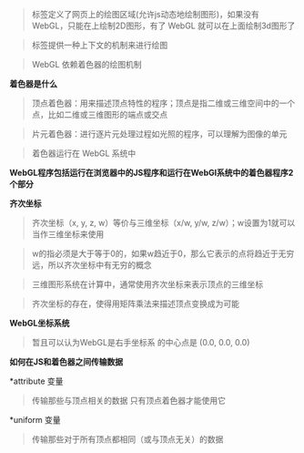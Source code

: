 ><canvas>标签定义了网页上的绘图区域(允许js动态地绘制图形)，如果没有 WebGL，只能在<canvas>上绘制2D图形，有了 WebGL 就可以在上面绘制3d图形了

><canvas>标签提供一种上下文的机制来进行绘图

>WebGL 依赖着色器的绘图机制

**着色器是什么**
>   顶点着色器：用来描述顶点特性的程序；顶点是指二维或三维空间中的一个点，比如二维或三维图形的端点或交点

>   片元着色器：进行逐片元处理过程如光照的程序，可以理解为图像的单元

>   着色器运行在 WebGL 系统中

**WebGL程序包括运行在浏览器中的JS程序和运行在WebGl系统中的着色器程序2个部分**

**齐次坐标**
>   齐次坐标（x, y, z, w）等价与三维坐标（x/w, y/w, z/w）；w设置为1就可以当作三维坐标来使用

>   w的指必须是大于等于0的，如果w趋近于0，那么它表示的点将趋近于无穷远，所以齐次坐标中有无穷的概念

>   三维图形系统在计算中，通常使用齐次坐标来表示顶点的三维坐标

>   齐次坐标的存在，使得用矩阵乘法来描述顶点变换成为可能

**WebGL坐标系统**
>   暂且可以认为WebGL是右手坐标系
>   <canvas>的中心点是 (0.0, 0.0, 0.0)

**如何在JS和着色器之间传输数据**

*attribute 变量
>   传输那些与顶点相关的数据
>   只有顶点着色器才能使用它

*uniform 变量
>   传输那些对于所有顶点都相同（或与顶点无关）的数据
